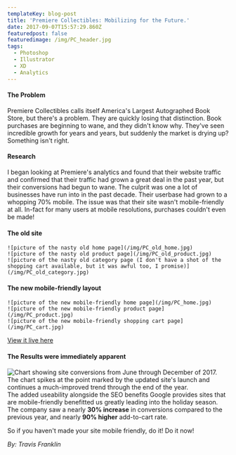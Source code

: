 ```yaml
---
templateKey: blog-post
title: 'Premiere Collectibles: Mobilizing for the Future.'
date: 2017-09-07T15:57:29.860Z
featuredpost: false
featuredimage: /img/PC_header.jpg
tags:
  - Photoshop
  - Illustrator
  - XD
  - Analytics
---
```

#### The Problem
Premiere Collectibles calls itself America's Largest Autographed Book Store, but there's a problem. They are quickly losing that distinction. Book purchases are beginning to wane, and they didn't know why. They've seen incredible growth for years and years, but suddenly the market is drying up? Something isn't right.

#### Research
I began looking at Premiere's analytics and found that their website traffic and confirmed that their traffic had grown a great deal in the past year, but their conversions had begun to wane. The culprit was one a lot of businesses have run into in the past decade. Their userbase had grown to a whopping 70% mobile. The issue was that their site wasn't mobile-friendly at all. In-fact for many users at mobile resolutions, purchases couldn't even be made!

#### The old site
```grid|3
![picture of the nasty old home page](/img/PC_old_home.jpg)
![picture of the nasty old product page](/img/PC_old_product.jpg)
![picture of the nasty old category page (I don't have a shot of the shopping cart available, but it was awful too, I promise)](/img/PC_old_category.jpg)
```

#### The new mobile-friendly layout
```grid|3
![picture of the new mobile-friendly home page](/img/PC_home.jpg)
![picture of the new mobile-friendly product page](/img/PC_product.jpg)
![picture of the new mobile-friendly shopping cart page](/img/PC_cart.jpg)
```
[View it live here](http://www.premierecollectibles.com)

#### The Results were immediately apparent
![Chart showing site conversions from June through December of 2017. The chart spikes at the point marked by the updated site's launch and continues a much-improved trend through the end of the year.](/img/PC_chart.jpg)
The added useability alongside the SEO benefits Google provides sites that are mobile-friendly benefitted us greatly leading into the holiday season. The company saw a nearly **30% increase** in conversions compared to the previous year, and nearly **90% higher** add-to-cart rate.

So if you haven't made your site mobile friendly, do it! Do it now!

_By: Travis Franklin_